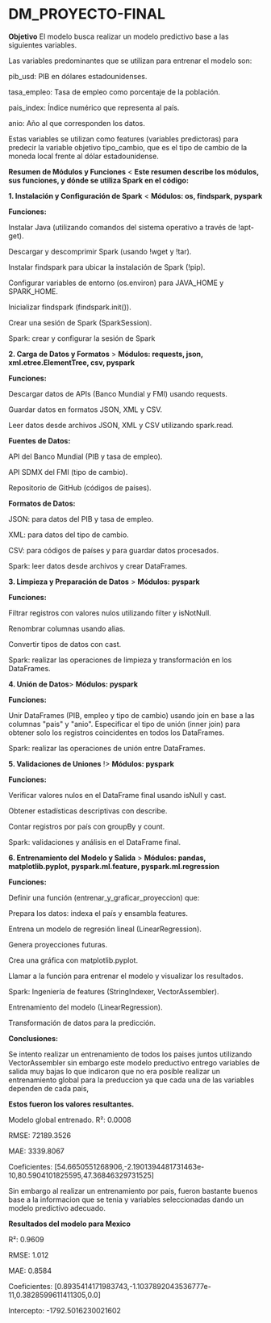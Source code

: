 # DM_PROYECTO-FINAL

**Objetivo**
El modelo busca realizar un modelo predictivo base a las siguientes variables.

Las variables predominantes que se utilizan para entrenar el modelo son:

pib_usd: PIB en dólares estadounidenses.

tasa_empleo: Tasa de empleo como porcentaje de la población.

pais_index: Índice numérico que representa al país.

anio: Año al que corresponden los datos.

Estas variables se utilizan como features (variables predictoras) para predecir la variable objetivo tipo_cambio, que es el tipo de cambio de la moneda local frente al dólar estadounidense.

**Resumen de Módulos y Funciones** < **Este resumen describe los módulos, sus funciones, y dónde se utiliza Spark en el código:**

**1. Instalación y Configuración de Spark**  <  ****Módulos:** os, findspark, pyspark**

**Funciones:**

Instalar Java (utilizando comandos del sistema operativo a través de !apt-get).

Descargar y descomprimir Spark (usando !wget y !tar).

Instalar findspark para ubicar la instalación de Spark (!pip).

Configurar variables de entorno (os.environ) para JAVA_HOME y SPARK_HOME.

Inicializar findspark (findspark.init()).

Crear una sesión de Spark (SparkSession).

Spark: crear y configurar la sesión de Spark

**2. Carga de Datos y Formatos** > **Módulos: requests, json, xml.etree.ElementTree, csv, pyspark**

**Funciones:**

Descargar datos de APIs (Banco Mundial y FMI) usando requests.

Guardar datos en formatos JSON, XML y CSV.

Leer datos desde archivos JSON, XML y CSV utilizando spark.read.

**Fuentes de Datos:**

API del Banco Mundial (PIB y tasa de empleo).

API SDMX del FMI (tipo de cambio).

Repositorio de GitHub (códigos de países).

**Formatos de Datos:**

JSON: para datos del PIB y tasa de empleo.

XML: para datos del tipo de cambio.

CSV: para códigos de países y para guardar datos procesados.

Spark: leer datos desde archivos y crear DataFrames.

**3. Limpieza y Preparación de Datos** > **Módulos: pyspark**

**Funciones:**

Filtrar registros con valores nulos utilizando filter y isNotNull.

Renombrar columnas usando alias.

Convertir tipos de datos con cast.

Spark: realizar las operaciones de limpieza y transformación en los DataFrames.

**4. Unión de Datos**> **Módulos: pyspark**

**Funciones:**

Unir DataFrames (PIB, empleo y tipo de cambio) usando join en base a las columnas "pais" y "anio".
Especificar el tipo de unión (inner join) para obtener solo los registros coincidentes en todos los DataFrames.

Spark: realizar las operaciones de unión entre DataFrames.


**5. Validaciones de Uniones** !> **Módulos: pyspark**

**Funciones:**

Verificar valores nulos en el DataFrame final usando isNull y cast.

Obtener estadísticas descriptivas con describe.

Contar registros por país con groupBy y count.

Spark:  validaciones y análisis en el DataFrame final.

**6. Entrenamiento del Modelo y Salida** > **Módulos: pandas, matplotlib.pyplot, pyspark.ml.feature, pyspark.ml.regression**

**Funciones:** 

Definir una función (entrenar_y_graficar_proyeccion) que:

Prepara los datos: indexa el país y ensambla features.

Entrena un modelo de regresión lineal (LinearRegression).

Genera proyecciones futuras.

Crea una gráfica con matplotlib.pyplot.

Llamar a la función para entrenar el modelo y visualizar los resultados.

Spark: 
Ingeniería de features (StringIndexer, VectorAssembler).

Entrenamiento del modelo (LinearRegression).

Transformación de datos para la predicción.




**Conclusiones:**

Se intento realizar un entrenamiento de todos los paises juntos utilizando VectorAssembler sin embargo este modelo preductivo entrego variables de salida muy bajas lo que indicaron que no era posible realizar un entrenamiento global para la preduccion ya que cada una de las variables dependen de cada pais,

**Estos fueron los valores resultantes.**

Modelo global entrenado.
R²: 0.0008

RMSE: 72189.3526

MAE: 3339.8067

Coeficientes: [54.6650551268906,-2.1901394481731463e-10,80.5904101825595,47.36846329731525]

Sin embargo al realizar un entrenamiento por pais, fueron bastante buenos base a la informacion que se tenia y variables seleccionadas dando un modelo predictivo adecuado.

**Resultados del modelo para Mexico**

R²: 0.9609

RMSE: 1.012

MAE: 0.8584

Coeficientes: [0.8935414171983743,-1.1037892043536777e-11,0.3828599611411305,0.0]

Intercepto: -1792.5016230021602
